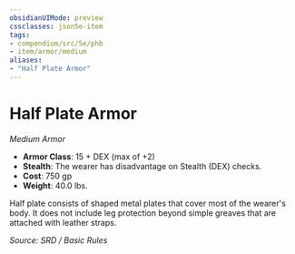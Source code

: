 ```yaml
---
obsidianUIMode: preview
cssclasses: json5e-item
tags:
- compendium/src/5e/phb
- item/armor/medium
aliases: 
- "Half Plate Armor"
---
```

# Half Plate Armor
*Medium Armor*  

- **Armor Class**: 15 + DEX (max of +2)
- **Stealth**: The wearer has disadvantage on Stealth (DEX) checks.
- **Cost**: 750 gp
- **Weight**: 40.0 lbs.

Half plate consists of shaped metal plates that cover most of the wearer's body. It does not include leg protection beyond simple greaves that are attached with leather straps.

*Source: SRD / Basic Rules*